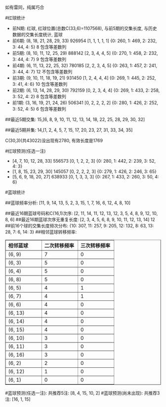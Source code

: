 <!-- 
.. title: 双色球2010037期(2010-04-04)数据分析报告
.. slug: slott-2010037-2010-04-04-report
.. date: 2010-04-05 08:00:00 UTC+08:00
.. tags: Lottery
.. link: 
.. description: 
.. type: text
-->

如有雷同，纯属巧合

<!-- TEASER_END-->

#红球统计

- 前N期: 红球, 红球位置(总数C(33,6)=1107568), 与前5期的交集长度, 与历史数据的交集长度统计, 蓝球
- 前6期: (8, 18, 21, 28, 29, 33) 926954 [1, 1, 1, 1, 1] {0: 260, 1: 469, 2: 232, 3: 44, 4: 5} 8 包含等差数列
- 前5期: (8, 10, 11, 12, 25, 29) 888142 [2, 3, 4, 4, 5] {0: 270, 1: 458, 2: 232, 3: 44, 4: 7} 9 包含等差数列
- 前4期: (6, 11, 13, 22, 25, 32) 780185 [2, 2, 3, 4, 5] {0: 263, 1: 457, 2: 241, 3: 44, 4: 7} 12 不包含等差数列
- 前3期: (9, 10, 11, 18, 19, 21) 931450 [1, 2, 4, 4, 4] {0: 269, 1: 445, 2: 252, 3: 41, 4: 6} 10 包含等差数列
- 前2期: (6, 13, 14, 28, 29, 30) 792159 [0, 2, 3, 4, 4] {0: 269, 1: 433, 2: 258, 3: 52, 4: 2} 8 包含等差数列
- 前1期: (3, 16, 19, 21, 24, 26) 506341 [0, 2, 2, 2, 2] {0: 280, 1: 426, 2: 252, 3: 52, 4: 5} 6 包含等差数列

##最近5期交集:
15,[6, 8, 9, 10, 11, 12, 13, 14, 18, 22, 25, 28, 29, 30, 32]

##最近5期并集:
14,[1, 2, 4, 5, 7, 15, 17, 20, 23, 27, 31, 33, 34, 35]

C(30,3)(共43022)没出现有2780, 
有效长度是1769

#红球预测(任选一注)

- [4, 7, 10, 12, 28, 33] 556573 [0, 1, 2, 2, 3] {0: 280, 1: 442, 2: 239, 3: 52, 4: 3}
- [1, 8, 15, 23, 29, 30] 145057 [0, 2, 2, 2, 3] {0: 279, 1: 426, 2: 246, 3: 65}
- [5, 6, 9, 18, 20, 27] 638933 [0, 1, 3, 3, 3] {0: 267, 1: 433, 2: 260, 3: 50, 4: 6}

#蓝球统计

##蓝球频率分析:
[11, 9, 14, 13, 5, 2, 3, 15, 1, 7, 16, 6, 12, 4, 8, 10]

##最近16期蓝球号码和C(16,1)次序:
[2, 11, 14, 11, 12, 13, 12, 3, 5, 4, 8, 9, 12, 10, 8, 6]
##最近16期蓝球次序无重复长度:
[2, 3, 4, 5, 6, 8, 9, 10, 11, 12, 13, 14] 12
##前16个球的交集长度频次分布:
{10: 307, 11: 257, 9: 205, 12: 132, 8: 63, 13: 28, 7: 6, 14: 3}
##相邻蓝球转移频率:
<table border="1" class="table table-striped dataframe">
  <thead>
    <tr style="text-align: left;">
      <th style="min-width: 100px;">相邻蓝球</th>
      <th style="min-width: 100px;">二次转移频率</th>
      <th style="min-width: 100px;">三次转移频率</th>
    </tr>
  </thead>
  <tbody>
    <tr>
      <td>  (6, 9)</td>
      <td> 7</td>
      <td> 0</td>
    </tr>
    <tr>
      <td>  (6, 3)</td>
      <td> 5</td>
      <td> 0</td>
    </tr>
    <tr>
      <td>  (6, 4)</td>
      <td> 5</td>
      <td> 0</td>
    </tr>
    <tr>
      <td>  (6, 8)</td>
      <td> 5</td>
      <td> 0</td>
    </tr>
    <tr>
      <td>  (6, 5)</td>
      <td> 4</td>
      <td> 1</td>
    </tr>
    <tr>
      <td>  (6, 7)</td>
      <td> 4</td>
      <td> 1</td>
    </tr>
    <tr>
      <td>  (6, 6)</td>
      <td> 4</td>
      <td> 0</td>
    </tr>
    <tr>
      <td> (6, 13)</td>
      <td> 4</td>
      <td> 0</td>
    </tr>
    <tr>
      <td> (6, 14)</td>
      <td> 4</td>
      <td> 0</td>
    </tr>
    <tr>
      <td> (6, 15)</td>
      <td> 4</td>
      <td> 0</td>
    </tr>
    <tr>
      <td> (6, 10)</td>
      <td> 3</td>
      <td> 0</td>
    </tr>
    <tr>
      <td> (6, 11)</td>
      <td> 3</td>
      <td> 0</td>
    </tr>
    <tr>
      <td> (6, 16)</td>
      <td> 3</td>
      <td> 0</td>
    </tr>
    <tr>
      <td>  (6, 2)</td>
      <td> 2</td>
      <td> 0</td>
    </tr>
    <tr>
      <td> (6, 12)</td>
      <td> 1</td>
      <td> 0</td>
    </tr>
    <tr>
      <td>  (6, 1)</td>
      <td> 0</td>
      <td> 0</td>
    </tr>
  </tbody>
</table>
#蓝球预测(任选一注):
共推荐5注: [8, 4, 15, 10, 2]
#蓝球预测(尚未出现):
共推荐3注: [16, 1, 15]

